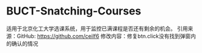 # BUCT-Snatching-Courses
适用于北京化工大学选课系统，用于监控已满课程是否还有剩余的机会。
引用来源：GitHub: https://github.com/ceilf6
修改内容：修复btn.click没有找到弹窗内的确认的情况

